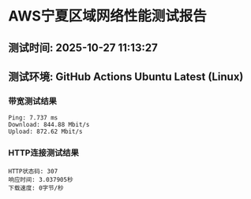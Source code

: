 # AWS宁夏区域网络性能测试报告
## 测试时间: 2025-10-27 11:13:27
## 测试环境: GitHub Actions Ubuntu Latest (Linux)

### 带宽测试结果
```
Ping: 7.737 ms
Download: 844.88 Mbit/s
Upload: 872.62 Mbit/s
```

### HTTP连接测试结果
```
HTTP状态码: 307
响应时间: 3.037905秒
下载速度: 0字节/秒
```

